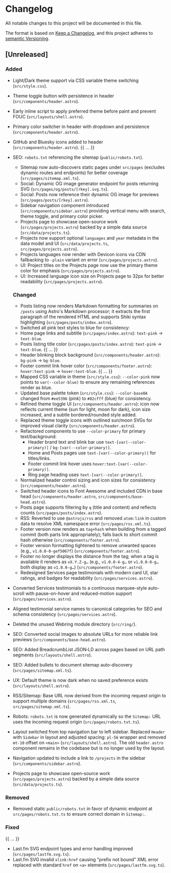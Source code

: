 # Changelog
All notable changes to this project will be documented in this file.

The format is based on [Keep a Changelog](https://keepachangelog.com/en/1.0.0/),
and this project adheres to [semantic Versioning](https://semver.org/spec/v2.0.0.html).

  ## [Unreleased]

  ### Added
- Light/Dark theme support via CSS variable theme switching (`src/style.css`).
- Theme toggle button with persistence in header (`src/components/header.astro`).
- Early inline script to apply preferred theme before paint and prevent FOUC (`src/layouts/shell.astro`).
- Primary color switcher in header with dropdown and persistence (`src/components/header.astro`).
- GitHub and Bluesky icons added to header (`src/components/header.astro`).
{{ ... }}
- SEO: `robots.txt` referencing the sitemap (`public/robots.txt`).
  - Sitemap now auto-discovers static pages under `src/pages` (excludes dynamic routes and endpoints) for better coverage (`src/pages/sitemap.xml.ts`).
  - Social: Dynamic OG image generator endpoint for posts returning SVG (`src/pages/og/posts/[rkey].svg.ts`).
  - Social: Posts now reference their dynamic OG image for previews (`src/pages/posts/[rkey].astro`).
  - Sidebar navigation component introduced (`src/components/sidebar.astro`) providing vertical menu with search, theme toggle, and primary color picker.
  - Projects page to showcase open-source work (`src/pages/projects.astro`) backed by a simple data source (`src/data/projects.ts`).
  - Projects now support optional `languages` and `year` metadata in the data model and UI (`src/data/projects.ts`, `src/pages/projects.astro`).
  - Projects languages now render with Devicon icons via CDN fallbacking to `-plain` variant on error (`src/pages/projects.astro`).
  - UI: Project titles on the Projects page now use the primary theme color for emphasis (`src/pages/projects.astro`).
  - UI: Increased language icon size on Projects page to 32px for better readability (`src/pages/projects.astro`).

  ### Changed
  - Posts listing now renders Markdown formatting for summaries on `/posts` using Astro's Markdown processor; it extracts the first paragraph of the rendered HTML and supports Shiki syntax highlighting (`src/pages/posts/index.astro`).
  - Switched all pink text styles to blue for consistency:
  - Home page links and subtitle (`src/pages/index.astro`): `text-pink` -> `text-blue`.
  - Posts listing title color (`src/pages/posts/index.astro`): `text-pink` -> `text-blue`.
{{ ... }}
  - Header blinking block background (`src/components/header.astro`): `bg-pink` -> `bg-blue`.
  - Footer commit link hover color (`src/components/footer.astro`): `hover:text-pink` -> `hover:text-blue`.
{{ ... }}
  - Mapped CSS variable in theme (`src/style.css`): `--color-pink` now points to `var(--color-blue)` to ensure any remaining references render as blue.
  - Updated base palette token (`src/style.css`): `--color-base0A` changed from `#ee5396` (pink) to `#82cfff` (blue) for consistency.
  - Refined theme toggle UI (`src/components/header.astro`): icon now reflects current theme (sun for light, moon for dark), icon size increased, and a subtle bordered/rounded style added.
  - Replaced theme toggle icons with outlined sun/moon SVGs for improved visual clarity (`src/components/header.astro`).
  - Refactored components to use `--color-primary` for primary text/background:
    - Header brand text and blink bar use `text-[var(--color-primary)]` / `bg-[var(--color-primary)]`.
    - Home and Posts pages use `text-[var(--color-primary)]` for titles/links.
    - Footer commit link hover uses `hover:text-[var(--color-primary)]`.
    - Ring page heading uses `text-[var(--color-primary)]`.
  - Normalized header control sizing and icon sizes for consistency (`src/components/header.astro`).
  - Switched header icons to Font Awesome and included CDN in base head (`src/components/header.astro`, `src/components/base-head.astro`).
  - Posts page supports filtering by `q` (title and content) and reflects counts (`src/pages/posts/index.astro`).
  - RSS: Reverted to use `@astrojs/rss` and removed `atom:link` in custom data to resolve XML namespace error (`src/pages/rss.xml.ts`).
  - Footer version now renders as `tag+hash` when building from a tagged commit (both parts link appropriately); falls back to short commit hash otherwise (`src/components/footer.astro`).
  - Footer version formatting tightened to remove unwanted spaces (e.g., `v1.0.0-0-gef5067f`) (`src/components/footer.astro`).
  - Footer no longer displays the distance from the tag; when a tag is available it renders as `vX.Y.Z-g…` (e.g., `v1.0.0-4-g…` or `v1.0.0-0-g…` both display as `v1.0.0-g…`) (`src/components/footer.astro`).
  - Redesigned Services page testimonials with modern card UI, star ratings, and badges for readability (`src/pages/services.astro`).
 - Converted Services testimonials to a continuous marquee-style auto-scroll with pause-on-hover and reduced-motion support (`src/pages/services.astro`).
 - Aligned testimonial service names to canonical categories for SEO and schema consistency (`src/pages/services.astro`).
- Deleted the unused Webring module directory (`src/ring/`).
- SEO: Converted social images to absolute URLs for more reliable link previews (`src/components/base-head.astro`).
- SEO: Added BreadcrumbList JSON‑LD across pages based on URL path segments (`src/layouts/shell.astro`).
- SEO: Added bullets to document sitemap auto-discovery (`src/pages/sitemap.xml.ts`).
 - UX: Default theme is now dark when no saved preference exists (`src/layouts/shell.astro`).
 - RSS/Sitemap: Base URL now derived from the incoming request origin to support multiple domains (`src/pages/rss.xml.ts`, `src/pages/sitemap.xml.ts`).
  - Robots: `robots.txt` is now generated dynamically so the `Sitemap:` URL uses the incoming request origin (`src/pages/robots.txt.ts`).
  - Layout switched from top navigation bar to left sidebar. Replaced `Header` with `Sidebar` in layout and adjusted spacing: `pl-56` wrapper and removed `mt-10` offset on `<main>` (`src/layouts/shell.astro`). The old `header.astro` component remains in the codebase but is no longer used by the layout.
  - Navigation updated to include a link to `/projects` in the sidebar (`src/components/sidebar.astro`).
  - Projects page to showcase open-source work (`src/pages/projects.astro`) backed by a simple data source (`src/data/projects.ts`).

### Removed
 - Removed static `public/robots.txt` in favor of dynamic endpoint at `src/pages/robots.txt.ts` to ensure correct domain in `Sitemap:`.

### Fixed
{{ ... }}
- Last.fm SVG endpoint types and error handling improved (`src/pages/lastfm.svg.ts`).
 - Last.fm SVG invalid `xlink:href` causing "prefix not bound" XML error replaced with standard `href` on `<a>` elements (`src/pages/lastfm.svg.ts`).
